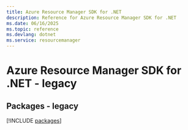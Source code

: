 ```yaml
---
title: Azure Resource Manager SDK for .NET
description: Reference for Azure Resource Manager SDK for .NET
ms.date: 06/16/2025
ms.topic: reference
ms.devlang: dotnet
ms.service: resourcemanager
---
```

# Azure Resource Manager SDK for .NET - legacy
## Packages - legacy
[!INCLUDE [packages](resource-manager-index.md)]